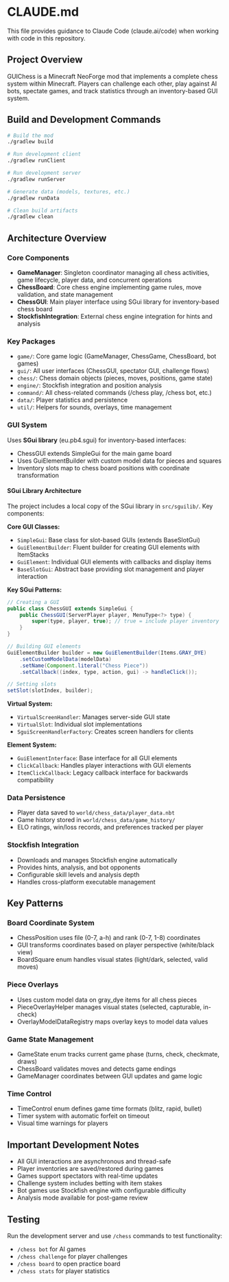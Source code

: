 # CLAUDE.md

This file provides guidance to Claude Code (claude.ai/code) when working with code in this repository.

## Project Overview

GUIChess is a Minecraft NeoForge mod that implements a complete chess system within Minecraft. Players can challenge each other, play against AI bots, spectate games, and track statistics through an inventory-based GUI system.

## Build and Development Commands

```bash
# Build the mod
./gradlew build

# Run development client
./gradlew runClient

# Run development server
./gradlew runServer

# Generate data (models, textures, etc.)
./gradlew runData

# Clean build artifacts
./gradlew clean
```

## Architecture Overview

### Core Components

- **GameManager**: Singleton coordinator managing all chess activities, game lifecycle, player data, and concurrent operations
- **ChessBoard**: Core chess engine implementing game rules, move validation, and state management
- **ChessGUI**: Main player interface using SGui library for inventory-based chess board
- **StockfishIntegration**: External chess engine integration for hints and analysis

### Key Packages

- `game/`: Core game logic (GameManager, ChessGame, ChessBoard, bot games)
- `gui/`: All user interfaces (ChessGUI, spectator GUI, challenge flows)
- `chess/`: Chess domain objects (pieces, moves, positions, game state)
- `engine/`: Stockfish integration and position analysis
- `command/`: All chess-related commands (/chess play, /chess bot, etc.)
- `data/`: Player statistics and persistence
- `util/`: Helpers for sounds, overlays, time management

### GUI System

Uses **SGui library** (eu.pb4.sgui) for inventory-based interfaces:
- ChessGUI extends SimpleGui for the main game board
- Uses GuiElementBuilder with custom model data for pieces and squares
- Inventory slots map to chess board positions with coordinate transformation

#### SGui Library Architecture

The project includes a local copy of the SGui library in `src/sguilib/`. Key components:

**Core GUI Classes:**
- `SimpleGui`: Base class for slot-based GUIs (extends BaseSlotGui)
- `GuiElementBuilder`: Fluent builder for creating GUI elements with ItemStacks
- `GuiElement`: Individual GUI elements with callbacks and display items
- `BaseSlotGui`: Abstract base providing slot management and player interaction

**Key SGui Patterns:**
```java
// Creating a GUI
public class ChessGUI extends SimpleGui {
    public ChessGUI(ServerPlayer player, MenuType<?> type) {
        super(type, player, true); // true = include player inventory
    }
}

// Building GUI elements
GuiElementBuilder builder = new GuiElementBuilder(Items.GRAY_DYE)
    .setCustomModelData(modelData)
    .setName(Component.literal("Chess Piece"))
    .setCallback((index, type, action, gui) -> handleClick());

// Setting slots
setSlot(slotIndex, builder);
```

**Virtual System:**
- `VirtualScreenHandler`: Manages server-side GUI state
- `VirtualSlot`: Individual slot implementations
- `SguiScreenHandlerFactory`: Creates screen handlers for clients

**Element System:**
- `GuiElementInterface`: Base interface for all GUI elements
- `ClickCallback`: Handles player interactions with GUI elements
- `ItemClickCallback`: Legacy callback interface for backwards compatibility

### Data Persistence

- Player data saved to `world/chess_data/player_data.nbt`
- Game history stored in `world/chess_data/game_history/`
- ELO ratings, win/loss records, and preferences tracked per player

### Stockfish Integration

- Downloads and manages Stockfish engine automatically
- Provides hints, analysis, and bot opponents
- Configurable skill levels and analysis depth
- Handles cross-platform executable management

## Key Patterns

### Board Coordinate System
- ChessPosition uses file (0-7, a-h) and rank (0-7, 1-8) coordinates
- GUI transforms coordinates based on player perspective (white/black view)
- BoardSquare enum handles visual states (light/dark, selected, valid moves)

### Piece Overlays
- Uses custom model data on gray_dye items for all chess pieces
- PieceOverlayHelper manages visual states (selected, capturable, in-check)
- OverlayModelDataRegistry maps overlay keys to model data values

### Game State Management
- GameState enum tracks current game phase (turns, check, checkmate, draws)
- ChessBoard validates moves and detects game endings
- GameManager coordinates between GUI updates and game logic

### Time Control
- TimeControl enum defines game time formats (blitz, rapid, bullet)
- Timer system with automatic forfeit on timeout
- Visual time warnings for players

## Important Development Notes

- All GUI interactions are asynchronous and thread-safe
- Player inventories are saved/restored during games
- Games support spectators with real-time updates
- Challenge system includes betting with item stakes
- Bot games use Stockfish engine with configurable difficulty
- Analysis mode available for post-game review

## Testing

Run the development server and use `/chess` commands to test functionality:
- `/chess bot` for AI games
- `/chess challenge` for player challenges  
- `/chess board` to open practice board
- `/chess stats` for player statistics